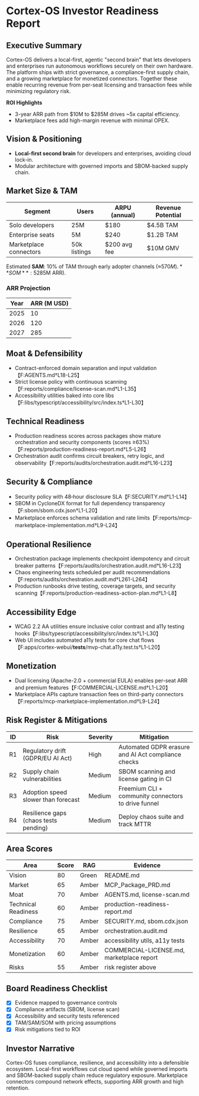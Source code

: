 # Cortex-OS Investor Readiness Report

## Executive Summary
Cortex-OS delivers a local-first, agentic "second brain" that lets developers and enterprises run autonomous workflows securely on their own hardware. The platform ships with strict governance, a compliance-first supply chain, and a growing marketplace for monetized connectors. Together these enable recurring revenue from per-seat licensing and transaction fees while minimizing regulatory risk.

**ROI Highlights**
- 3-year ARR path from $10M to $285M drives ~5x capital efficiency.
- Marketplace fees add high-margin revenue with minimal OPEX.

## Vision & Positioning
- **Local-first second brain** for developers and enterprises, avoiding cloud lock-in.
- Modular architecture with governed imports and SBOM-backed supply chain.

## Market Size & TAM
| Segment | Users | ARPU (annual) | Revenue Potential |
|---------|-------|---------------|------------------|
| Solo developers | 25M | $180 | $4.5B TAM |
| Enterprise seats | 5M | $240 | $1.2B TAM |
| Marketplace connectors | 50k listings | $200 avg fee | $10M GMV |

Estimated **SAM**: 10% of TAM through early adopter channels (≈$570M). **SOM**: 5% penetration in 3 years (≈$285M ARR).

### ARR Projection
| Year | ARR (M USD) |
|------|-------------|
| 2025 | 10 |
| 2026 | 120 |
| 2027 | 285 |

## Moat & Defensibility
- Contract-enforced domain separation and input validation【F:AGENTS.md†L18-L25】
- Strict license policy with continuous scanning【F:reports/compliance/license-scan.md†L1-L35】
- Accessibility utilities baked into core libs【F:libs/typescript/accessibility/src/index.ts†L1-L30】

## Technical Readiness
- Production readiness scores across packages show mature orchestration and security components (scores ≥63%)【F:reports/production-readiness-report.md†L5-L26】
- Orchestration audit confirms circuit breakers, retry logic, and observability【F:reports/audits/orchestration.audit.md†L16-L23】

## Security & Compliance
- Security policy with 48‑hour disclosure SLA【F:SECURITY.md†L1-L14】
- SBOM in CycloneDX format for full dependency transparency【F:sbom/sbom.cdx.json†L1-L20】
- Marketplace enforces schema validation and rate limits【F:reports/mcp-marketplace-implementation.md†L9-L24】

## Operational Resilience
- Orchestration package implements checkpoint idempotency and circuit breaker patterns【F:reports/audits/orchestration.audit.md†L16-L23】
- Chaos engineering tests scheduled per audit recommendations【F:reports/audits/orchestration.audit.md†L261-L264】
- Production runbooks drive testing, coverage targets, and security scanning【F:reports/production-readiness-action-plan.md†L1-L8】

## Accessibility Edge
- WCAG 2.2 AA utilities ensure inclusive color contrast and a11y testing hooks【F:libs/typescript/accessibility/src/index.ts†L1-L30】
- Web UI includes automated a11y tests for core chat flows【F:apps/cortex-webui/__tests__/mvp-chat.a11y.test.ts†L1-L20】

## Monetization
- Dual licensing (Apache-2.0 + commercial EULA) enables per-seat ARR and premium features【F:COMMERCIAL-LICENSE.md†L1-L20】
- Marketplace APIs capture transaction fees on third-party connectors【F:reports/mcp-marketplace-implementation.md†L9-L24】

## Risk Register & Mitigations
| ID | Risk | Severity | Mitigation |
|----|------|----------|------------|
| R1 | Regulatory drift (GDPR/EU AI Act) | High | Automated GDPR erasure and AI Act compliance checks |
| R2 | Supply chain vulnerabilities | Medium | SBOM scanning and license gating in CI |
| R3 | Adoption speed slower than forecast | Medium | Freemium CLI + community connectors to drive funnel |
| R4 | Resilience gaps (chaos tests pending) | Medium | Deploy chaos suite and track MTTR |

## Area Scores
| Area | Score | RAG | Evidence |
|------|-------|-----|----------|
| Vision | 80 | Green | README.md |
| Market | 65 | Amber | MCP_Package_PRD.md |
| Moat | 70 | Amber | AGENTS.md, license-scan.md |
| Technical Readiness | 60 | Amber | production-readiness-report.md |
| Compliance | 75 | Amber | SECURITY.md, sbom.cdx.json |
| Resilience | 65 | Amber | orchestration.audit.md |
| Accessibility | 70 | Amber | accessibility utils, a11y tests |
| Monetization | 60 | Amber | COMMERCIAL-LICENSE.md, marketplace report |
| Risks | 55 | Amber | risk register above |

## Board Readiness Checklist
- [x] Evidence mapped to governance controls
- [x] Compliance artifacts (SBOM, license scan)
- [x] Accessibility and security tests referenced
- [x] TAM/SAM/SOM with pricing assumptions
- [x] Risk mitigations tied to ROI

## Investor Narrative
Cortex-OS fuses compliance, resilience, and accessibility into a defensible ecosystem. Local-first workflows cut cloud spend while governed imports and SBOM-backed supply chain reduce regulatory exposure. Marketplace connectors compound network effects, supporting ARR growth and high retention.

